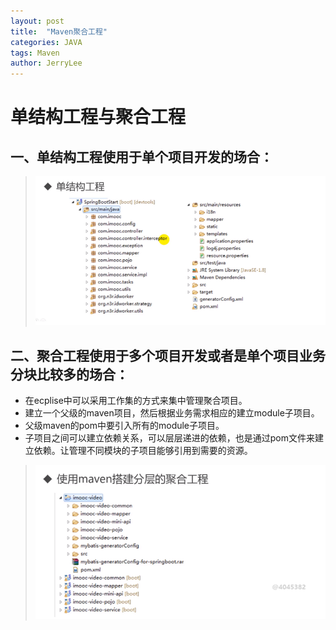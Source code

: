 ```yaml
---
layout: post
title:  "Maven聚合工程"
categories: JAVA
tags: Maven
author: JerryLee
---
```

# 单结构工程与聚合工程
## 一、单结构工程使用于单个项目开发的场合：
> ![嘻嘻嘻](/images/maven/dan.png)

## 二、聚合工程使用于多个项目开发或者是单个项目业务分块比较多的场合：
- 在ecplise中可以采用工作集的方式来集中管理聚合项目。
- 建立一个父级的maven项目，然后根据业务需求相应的建立module子项目。
- 父级maven的pom中要引入所有的module子项目。
- 子项目之间可以建立依赖关系，可以层层递进的依赖，也是通过pom文件来建立依赖。让管理不同模块的子项目能够引用到需要的资源。
> ![嘻嘻嘻](/images/maven/duo.png)

